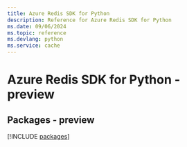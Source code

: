```yaml
---
title: Azure Redis SDK for Python
description: Reference for Azure Redis SDK for Python
ms.date: 09/06/2024
ms.topic: reference
ms.devlang: python
ms.service: cache
---
```

# Azure Redis SDK for Python - preview
## Packages - preview
[!INCLUDE [packages](redis-index.md)]